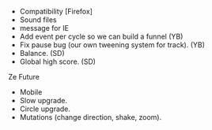 * Compatibility [Firefox]
 * Sound files
 * message for IE
* Add event per cycle so we can build a funnel (YB)
* Fix pause bug (our own tweening system for track). (YB)
* Balance. (SD)
* Global high score. (SD)

Ze Future 
* Mobile
* Slow upgrade.
* Circle upgrade.
* Mutations (change direction, shake, zoom).


